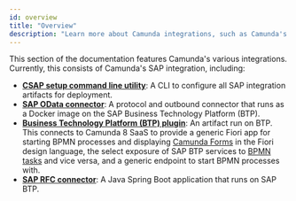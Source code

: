 ```yaml
---
id: overview
title: "Overview"
description: "Learn more about Camunda integrations, such as Camunda's SAP integration."
---
```


This section of the documentation features Camunda's various integrations. Currently, this consists of Camunda's SAP integration, including:

- **[CSAP setup command line utility](/components/camunda-integrations/sap/csap-cli.md)**: A CLI to configure all SAP integration artifacts for deployment.
- **[SAP OData connector](/components/camunda-integrations/sap/odata-connector.md)**: A protocol and outbound connector that runs as a Docker image on the SAP Business Technology Platform (BTP).
- **[Business Technology Platform (BTP) plugin](/components/camunda-integrations/sap/btp-plugin.md)**: An artifact run on BTP. This connects to Camunda 8 SaaS to provide a generic Fiori app for starting BPMN processes and displaying [Camunda Forms](/components/modeler/forms/camunda-forms-reference.md) in the Fiori design language, the select exposure of SAP BTP services to [BPMN tasks](/components/modeler/bpmn/bpmn.md) and vice versa, and a generic endpoint to start BPMN processes with.
- **[SAP RFC connector](/components/camunda-integrations/sap/rfc-connector.md)**: A Java Spring Boot application that runs on SAP BTP.
